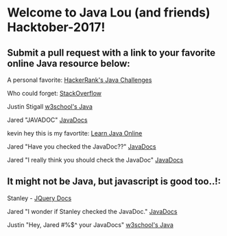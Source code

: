 # Welcome to Java Lou (and friends) Hacktober-2017!

## Submit a  pull request with a link to your favorite online Java resource below:

A personal favorite: [HackerRank's Java Challenges](https://www.hackerrank.com/domains/java/java-introduction)

Who could forget: [StackOverflow](stackoverflow.com)

Justin Stigall [w3school's Java](https://www.w3schools.in/java-tutorial/)

Jared "JAVADOC" [JavaDocs](https://docs.oracle.com/javase/8/docs/api/)

kevin hey this is my favortite: [Learn Java Online](http://www.learnjavaonline.org/)

Jared "Have you checked the JavaDoc??" [JavaDocs](https://docs.oracle.com/javase/8/docs/api/)

Jared "I really think you should check the JavaDoc" [JavaDocs](https://docs.oracle.com/javase/8/docs/api/)

## It might not be Java, but javascript is good too..!:

Stanley - [JQuery Docs](https://api.jquery.com/)

Jared "I wonder if Stanley checked the JavaDoc." [JavaDocs](https://docs.oracle.com/javase/8/docs/api/)

Justin "Hey, Jared #%$^ your JavaDocs" [w3school's Java](https://www.w3schools.in/java-tutorial/)

